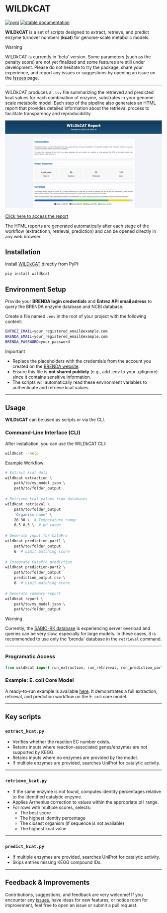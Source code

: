 # WILDkCAT

[![pypi](https://img.shields.io/pypi/v/wildkcat.svg)](https://pypi.org/project/wildkcat/) [![stable documentation](https://img.shields.io/badge/docs-stable-blue)](https://h-escoffier.github.io/WILDkCAT/)

**WILDkCAT** is a set of scripts designed to extract, retrieve, and predict enzyme turnover numbers (**kcat**) for genome-scale metabolic models.   


> [!WARNING] 
> WILDkCAT is currently in 'beta' version. Some parameters (such as the penalty score) are not yet finalized and some features are still under development.
> Please do not hesitate to try the package, share your experience, and report any issues or suggestions by opening an issue on the [Issues](https://github.com/h-escoffier/WILDkCAT/issues) page.

---

WILDkCAT produces a `.tsv` file summarizing the retrieved and predicted kcat values for each combination of enzyme, substrates in your genome-scale metabolic model.
Each step of the pipeline also generates an HTML report that provides detailed information about the retrieval process to facilitate transparency and reproducibility.

<p align="center"> <img src="docs/report_example.gif" alt="WILDkCAT Report Demo" width="700"/> </p>

[Click here to access the report](https://h-escoffier.github.io/WILDkCAT/tutorial/general_ecoli_report.html)

The HTML reports are generated automatically after each stage of the workflow (extractionn, retrieval, prediction) and can be opened directly in any web browser. 

## Installation

Install [WILDkCAT](https://pypi.org/project/wildkcat/) directly from PyPI:

```bash
pip install wildkcat
```

## Environment Setup 

Provide your **BRENDA login credentials** and **Entrez API email adress** to query the BRENDA enzyme database and NCBI database.

Create a file named `.env` in the root of your project with the following content:

```bash
ENTREZ_EMAIL=your_registered_email@example.com
BRENDA_EMAIL=your_registered_email@example.com
BRENDA_PASSWORD=your_password
```

> [!IMPORTANT] 
> * Replace the placeholders with the credentials from the account you created on the [BRENDA website](https://www.brenda-enzymes.org).
> * Ensure this file is **not shared publicly** (e.g., add .env to your .gitignore) since it contains sensitive information.
> * The scripts will automatically read these environment variables to authenticate and retrieve kcat values.

---

## Usage

**WILDkCAT** can be used as scripts or via the CLI.

### Command-Line Interface (CLI)

After installation, you can use the WILDkCAT CLI:

```bash
wildkcat --help
```

Example Workflow:

```bash
# Extract kcat data
wildkcat extraction \
    path/to/my_model.json \
    path/to/folder_output

# Retrieve kcat values from databases
wildkcat retrieval \
    path/to/folder_output
    'Organism name' \
    20 30 \  # Temperature range
    6.5 8.5 \  # pH range

# Generate input for CataPro
wildkcat prediction-part1 \
    path/to/folder_output
    6  # Limit matching score 

# Integrate CataPro prediction
wildkcat prediction-part2 \
    path/to/folder_output
    prediction_output.csv \
    6  # Limit matching score

# Generate summary report
wildkcat report \
    path/to/my_model.json \
    path/to/folder_output
```

> [!WARNING]  
> Currently, the [SABIO-RK database](http://sabio.h-its.org) is experiencing server overload and queries can be very slow, especially for large models. In these cases, it is recommended to use only the 'brenda' database in the `retrieval` command.

---

### Programatic Access 

```python
from wildkcat import run_extraction, run_retrieval, run_prediction_part1, run_prediction_part2, generate_summary_report
```

### Example: E. coli Core Model
A ready-to-run example is available [here](https://github.com/h-escoffier/WILDkCAT/blob/main/scripts/run_wildkcat.py). 
It demonstrates a full extraction, retrieval, and prediction workflow on the E. coli core model.

---

## Key scripts 

### `extract_kcat.py`
- Verifies whether the reaction EC number exists.  
- Retains inputs where reaction-associated genes/enzymes are not supported by KEGG.  
- Retains inputs where no enzymes are provided by the model.  
- If multiple enzymes are provided, searches UniProt for catalytic activity.  

---

### `retrieve_kcat.py`
- If the same enzyme is not found, computes identity percentages relative to the identified catalytic enzyme.  
- Applies Arrhenius correction to values within the appropriate pH range.  
- For rows with multiple scores, selects:
  - The best score  
  - The highest identity percentage  
  - The closest organism (if sequence is not available)  
  - The highest kcat value  

---

### `predict_kcat.py`
- If multiple enzymes are provided, searches UniProt for catalytic activity.  
- Skips entries missing KEGG compound IDs.  

--- 

## Feedback & Improvements

Contributions, suggestions, and feedback are very welcome! If you encounter any [issues](https://github.com/h-escoffier/WILDkCAT/issues), have ideas for new features, or notice room for improvement, feel free to open an issue or submit a pull request.